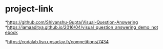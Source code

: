 # project-link


*https://github.com/Shivanshu-Gupta/Visual-Question-Answering
<br>
*https://iamaaditya.github.io/2016/04/visual_question_answering_demo_notebook

*https://codalab.lisn.upsaclay.fr/competitions/7434
